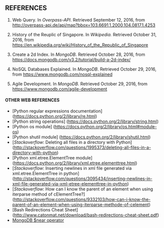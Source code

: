 ## REFERENCES

1. Web Query. In _Overpass-API_. Retrieved September 12, 2016, from <http://overpass-api.de/api/map?bbox=103.6691,1.2000,104.0817,1.4253>

2. History of the Reuplic of Singapore. In _Wikipedia._ Retrieved October 31, 2016, from <https://en.wikipedia.org/wiki/History_of_the_Republic_of_Singapore>

3. Create a 2d Index. In _MongoDB_. Retrieved October 28, 2016, from <https://docs.mongodb.com/v3.2/tutorial/build-a-2d-index/>

4. NoSQL Databases Explained. In _MongoDB_. Retrieved October 29, 2016, from <https://www.mongodb.com/nosql-explained>

5. Agile Development. In _MongoDB_. Retrieved October 29, 2016, from <https://www.mongodb.com/agile-development>


#### OTHER WEB REFERENCES
- [Python regular expressions documentation] (https://docs.python.org/2/library/re.html)   
- [Python string operations] (https://docs.python.org/2/library/string.html)  
- [Python os module] (https://docs.python.org/2/library/os.html#module-os)
- [Python shutil module] (https://docs.python.org/2/library/shutil.html)  
- [_Stackoverflow_: Deleting all files in a directory with Python] (http://stackoverflow.com/questions/1995373/deleting-all-files-in-a-directory-with-python) 
- [Python xml.etree.ElementTree module] (https://docs.python.org/2/library/xml.etree.elementtree.html) 
- [_Stackoverflow_: Inserting newlines in xml file generated via xml.etree.ElementTree in python] (http://stackoverflow.com/questions/3095434/inserting-newlines-in-xml-file-generated-via-xml-etree-elementtree-in-python)
- [_Stackoverflow_: How can I know the parent of an element when using iterparse method of cElementTree?] (http://stackoverflow.com/questions/9332103/how-can-i-know-the-parent-of-an-element-when-using-iterparse-methode-of-celement)
- [Bash Redirections Cheat Sheet] (http://www.catonmat.net/download/bash-redirections-cheat-sheet.pdf)
- [MongoDB $near operator](https://docs.mongodb.com/manual/reference/operator/query/near/)

